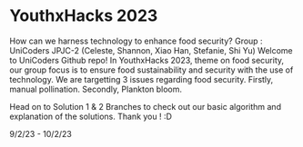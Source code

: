 # YouthxHacks 2023
How can we harness technology to enhance food security?
Group : UniCoders JPJC-2 (Celeste, Shannon, Xiao Han, Stefanie, Shi Yu) 
Welcome to UniCoders Github repo! 
In YouthxHacks 2023, theme on food security, our group focus is to ensure food sustainability and security with the use of technology.
We are targetting 3 issues regarding food security. Firstly, manual pollination. Secondly, Plankton bloom.

Head on to Solution 1 & 2 Branches to check out our basic algorithm and explanation of the solutions.
Thank you ! :D

9/2/23 - 10/2/23
